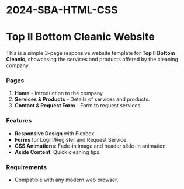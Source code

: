 # 2024-SBA-HTML-CSS

# Top II Bottom Cleanic Website

This is a simple 3-page responsive website template for **Top II Bottom Cleanic**, showcasing the services and products offered by the cleaning company.

### Pages
1. **Home** - Introduction to the company.
2. **Services & Products** - Details of services and products.
3. **Contact & Request Form** - Form to request services.

### Features
- **Responsive Design** with Flexbox.
- **Forms** for Login/Register and Request Service.
- **CSS Animations**: Fade-in image and header slide-in animation.
- **Aside Content**: Quick cleaning tips.
  
### Requirements
- Compatible with any modern web browser.
